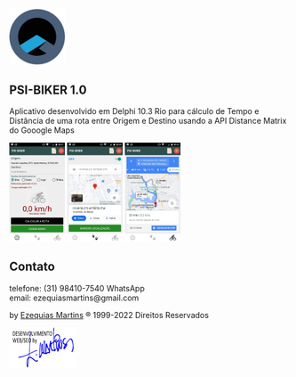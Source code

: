 <img src="Imagens/psi-software.png" width="100"><br>
## PSI-BIKER 1.0
Aplicativo desenvolvido em Delphi 10.3 Rio para cálculo de Tempo e Distância de uma rota entre Origem e Destino usando a API Distance Matrix do Gooogle Maps

<img src="Imagens/psi-biker-1.jpg" width="100"> <img src="Imagens/psi-biker-2.jpg" width="100" > <img src="Imagens/psi-biker-3.jpg" width="100" > 

## Contato
<p>telefone: (31) 98410-7540 WhatsApp<br>
email: ezequiasmartins@gmail.com</p>
<p>by <a href="https://ezequiasmartins.blogspot.com/" target="_blank">Ezequias Martins</a> ® 1999-2022 Direitos Reservados</p>
<p><a href="https://ezequiasmartins.blogspot.com/" target="_blank"><img src="Imagens/assinatura.jpg"></a></p>
